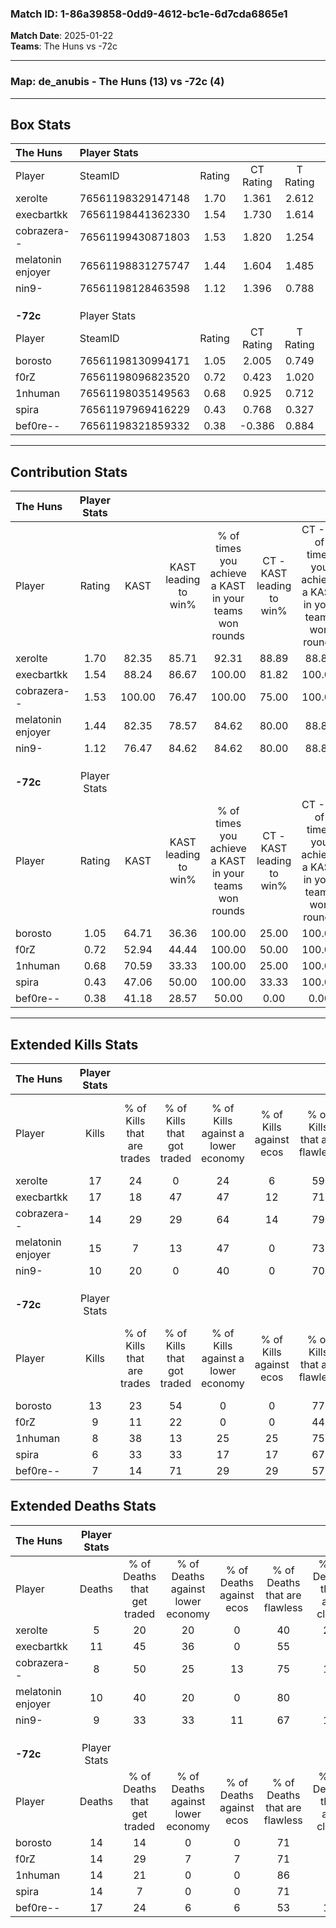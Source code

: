 ### Match ID: 1-86a39858-0dd9-4612-bc1e-6d7cda6865e1  
**Match Date**: 2025-01-22  
**Teams**: The Huns vs -72c  

---  

### **Map**: de_anubis - The Huns (13) vs -72c (4)  
---  

## Box Stats  

| **The Huns**      | Player Stats      |        |           |          |        |      |       |         |        |      |     |
| :- | :- | :-: | :-: | :-: | :-: | :-: | :-: | :-: | :-: | :-: | :-: |
| Player            | SteamID           | Rating | CT Rating | T Rating |  KAST  | ADR  | Kills | Assists | Deaths | K/D  | HS% |
| xerolte           | 76561198329147148 |  1.70  |   1.361   |  2.612   | 82.35  | 98.7 |  17   |    2    |   5    | 3.40 | 47  |
| execbartkk        | 76561198441362330 |  1.54  |   1.730   |  1.614   | 88.24  | 92.7 |  17   |    3    |   11   | 1.55 | 52  |
| cobrazera--       | 76561199430871803 |  1.53  |   1.820   |  1.254   | 100.00 | 78.8 |  14   |    4    |   8    | 1.75 | 57  |
| melatonin enjoyer | 76561198831275747 |  1.44  |   1.604   |  1.485   | 82.35  | 96.8 |  15   |    3    |   10   | 1.50 | 100 |
| nin9-             | 76561198128463598 |  1.12  |   1.396   |  0.788   | 76.47  | 75.5 |  10   |    6    |   9    | 1.11 | 10  |
|                   |                   |        |           |          |        |      |       |         |        |      |     |
|                   |                   |        |           |          |        |      |       |         |        |      |     |
|                   |                   |        |           |          |        |      |       |         |        |      |     |
| **-72c**          | Player Stats      |        |           |          |        |      |       |         |        |      |     |
| Player            | SteamID           | Rating | CT Rating | T Rating |  KAST  | ADR  | Kills | Assists | Deaths | K/D  | HS% |
| borosto           | 76561198130994171 |  1.05  |   2.005   |  0.749   | 64.71  | 90.2 |  13   |    1    |   14   | 0.93 | 84  |
| f0rZ              | 76561198096823520 |  0.72  |   0.423   |  1.020   | 52.94  | 71.6 |   9   |    4    |   14   | 0.64 | 33  |
| 1nhuman           | 76561198035149563 |  0.68  |   0.925   |  0.712   | 70.59  | 38.8 |   8   |    2    |   14   | 0.57 | 50  |
| spira             | 76561197969416229 |  0.43  |   0.768   |  0.327   | 47.06  | 44.6 |   6   |    2    |   14   | 0.43 | 50  |
| bef0re--          | 76561198321859332 |  0.38  |  -0.386   |  0.884   | 41.18  | 58.8 |   7   |    2    |   17   | 0.41 | 28  |
---  

## Contribution Stats  

| **The Huns**      | Player Stats |        |                      |                                                        |                           |                                                             |                          |                                                            |
| :- | :-: | :-: | :-: | :-: | :-: | :-: | :-: | :-: |
| Player            |    Rating    |  KAST  | KAST leading to win% | % of times you achieve a KAST in your teams won rounds | CT - KAST leading to win% | CT - % of times you achieve a KAST in your teams won rounds | T - KAST leading to win% | T - % of times you achieve a KAST in your teams won rounds |
| xerolte           |     1.70     | 82.35  |        85.71         |                         92.31                          |           88.89           |                            88.89                            |          80.00           |                           100.00                           |
| execbartkk        |     1.54     | 88.24  |        86.67         |                         100.00                         |           81.82           |                           100.00                            |          100.00          |                           100.00                           |
| cobrazera--       |     1.53     | 100.00 |        76.47         |                         100.00                         |           75.00           |                           100.00                            |          80.00           |                           100.00                           |
| melatonin enjoyer |     1.44     | 82.35  |        78.57         |                         84.62                          |           80.00           |                            88.89                            |          75.00           |                           75.00                            |
| nin9-             |     1.12     | 76.47  |        84.62         |                         84.62                          |           80.00           |                            88.89                            |          100.00          |                           75.00                            |
|                   |              |        |                      |                                                        |                           |                                                             |                          |                                                            |
|                   |              |        |                      |                                                        |                           |                                                             |                          |                                                            |
|                   |              |        |                      |                                                        |                           |                                                             |                          |                                                            |
| **-72c**          | Player Stats |        |                      |                                                        |                           |                                                             |                          |                                                            |
| Player            |    Rating    |  KAST  | KAST leading to win% | % of times you achieve a KAST in your teams won rounds | CT - KAST leading to win% | CT - % of times you achieve a KAST in your teams won rounds | T - KAST leading to win% | T - % of times you achieve a KAST in your teams won rounds |
| borosto           |     1.05     | 64.71  |        36.36         |                         100.00                         |           25.00           |                           100.00                            |          42.86           |                           100.00                           |
| f0rZ              |     0.72     | 52.94  |        44.44         |                         100.00                         |           50.00           |                           100.00                            |          42.86           |                           100.00                           |
| 1nhuman           |     0.68     | 70.59  |        33.33         |                         100.00                         |           25.00           |                           100.00                            |          37.50           |                           100.00                           |
| spira             |     0.43     | 47.06  |        50.00         |                         100.00                         |           33.33           |                           100.00                            |          60.00           |                           100.00                           |
| bef0re--          |     0.38     | 41.18  |        28.57         |                         50.00                          |           0.00            |                            0.00                             |          28.57           |                           66.67                            |
---  

## Extended Kills Stats  

| **The Huns**      | Player Stats |                            |                            |                                    |                         |                              |                                 |                                       |                    |           |
| :- | :-: | :-: | :-: | :-: | :-: | :-: | :-: | :-: | :-: | :-: |
| Player            |    Kills     | % of Kills that are trades | % of Kills that got traded | % of Kills against a lower economy | % of Kills against ecos | % of Kills that are flawless | % of Kills that are close duels | % of Kills that are assisted by flash | Pistol Round Kills | AWP Kills |
| xerolte           |      17      |             24             |             0              |                 24                 |            6            |              59              |                0                |                   0                   |         0          |     4     |
| execbartkk        |      17      |             18             |             47             |                 47                 |           12            |              71              |               12                |                   0                   |         0          |     2     |
| cobrazera--       |      14      |             29             |             29             |                 64                 |           14            |              79              |                0                |                   0                   |         0          |     1     |
| melatonin enjoyer |      15      |             7              |             13             |                 47                 |            0            |              73              |                7                |                  13                   |         0          |     1     |
| nin9-             |      10      |             20             |             0              |                 40                 |            0            |              70              |                0                |                   0                   |         8          |     0     |
|                   |              |                            |                            |                                    |                         |                              |                                 |                                       |                    |           |
|                   |              |                            |                            |                                    |                         |                              |                                 |                                       |                    |           |
|                   |              |                            |                            |                                    |                         |                              |                                 |                                       |                    |           |
| **-72c**          | Player Stats |                            |                            |                                    |                         |                              |                                 |                                       |                    |           |
| Player            |    Kills     | % of Kills that are trades | % of Kills that got traded | % of Kills against a lower economy | % of Kills against ecos | % of Kills that are flawless | % of Kills that are close duels | % of Kills that are assisted by flash | Pistol Round Kills | AWP Kills |
| borosto           |      13      |             23             |             54             |                 0                  |            0            |              77              |               15                |                   8                   |         0          |     4     |
| f0rZ              |      9       |             11             |             22             |                 0                  |            0            |              44              |                0                |                  11                   |         2          |     2     |
| 1nhuman           |      8       |             38             |             13             |                 25                 |           25            |              75              |                0                |                   0                   |         0          |     1     |
| spira             |      6       |             33             |             33             |                 17                 |           17            |              67              |               17                |                   0                   |         0          |     0     |
| bef0re--          |      7       |             14             |             71             |                 29                 |           29            |              57              |                0                |                   0                   |         0          |     0     |
## Extended Deaths Stats  

| **The Huns**      | Player Stats |                             |                                   |                          |                               |                            |                           |               |
| :- | :-: | :-: | :-: | :-: | :-: | :-: | :-: | :-: |
| Player            |    Deaths    | % of Deaths that get traded | % of Deaths against lower economy | % of Deaths against ecos | % of Deaths that are flawless | % of Deaths that are close | % of Deaths while blinded | Deaths to AWP |
| xerolte           |      5       |             20              |                20                 |            0             |              40               |             20             |             0             |       0       |
| execbartkk        |      11      |             45              |                36                 |            0             |              55               |             0              |             0             |       1       |
| cobrazera--       |      8       |             50              |                25                 |            13            |              75               |             13             |             0             |       0       |
| melatonin enjoyer |      10      |             40              |                20                 |            0             |              80               |             0              |            20             |       1       |
| nin9-             |      9       |             33              |                33                 |            11            |              67               |             11             |             0             |       0       |
|                   |              |                             |                                   |                          |                               |                            |                           |               |
|                   |              |                             |                                   |                          |                               |                            |                           |               |
|                   |              |                             |                                   |                          |                               |                            |                           |               |
| **-72c**          | Player Stats |                             |                                   |                          |                               |                            |                           |               |
| Player            |    Deaths    | % of Deaths that get traded | % of Deaths against lower economy | % of Deaths against ecos | % of Deaths that are flawless | % of Deaths that are close | % of Deaths while blinded | Deaths to AWP |
| borosto           |      14      |             14              |                 0                 |            0             |              71               |             0              |             0             |       3       |
| f0rZ              |      14      |             29              |                 7                 |            7             |              71               |             0              |             0             |       0       |
| 1nhuman           |      14      |             21              |                 0                 |            0             |              86               |             0              |             7             |       3       |
| spira             |      14      |              7              |                 0                 |            0             |              71               |             7              |             7             |       1       |
| bef0re--          |      17      |             24              |                 6                 |            6             |              53               |             12             |             0             |       1       |
